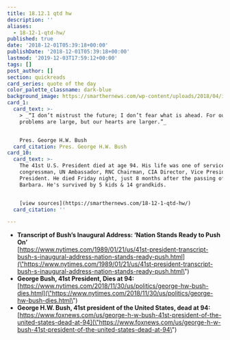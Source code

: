 ```yaml
---
title: 18.12.1 qtd hw
description: ''
aliases:
  - 18-12-1-qtd-hw/
published: true
date: '2018-12-01T05:39:18+00:00'
publishDate: '2018-12-01T05:39:18+00:00'
lastmod: '2019-12-03T17:59:12+00:00'
tags: []
post_author: []
section: quickreads
card_series: quote of the day
color_palette_classname: dark-blue
background_image: https://smarthernews.com/wp-content/uploads/2018/04/image1-2-1.jpeg
card_1:
  card_text: >-
    > _“I don’t mistrust the future; I don’t fear what is ahead. For our
    problems are large, but our hearts are larger.”_


    Pres. George H.W. Bush
  card_citation: Pres. George H.W. Bush
card_10:
  card_text: >-
    The 41st U.S. President died at age 94. His life was one of service as a
    congressman, UN Ambassador, RNC Chairman, CIA Director, Vice President &
    President. He died Friday night, just 8 months after the passing of his wife
    Barbara. He's survived by 5 kids & 14 grandkids.


    [view sources](https://smarthernews.com/18-12-1-qtd-hw/)
  card_citation: ''

---
```

*   **Transcript of Bush’s Inaugural Address: ‘Nation Stands Ready to Push On’**  
    [https://www.nytimes.com/1989/01/21/us/41st-president-transcript-bush-s-inaugural-address-nation-stands-ready-push.html](\"https://www.nytimes.com/1989/01/21/us/41st-president-transcript-bush-s-inaugural-address-nation-stands-ready-push.html\")
*   **George Bush, 41st President, Dies at 94:**  
    [https://www.nytimes.com/2018/11/30/us/politics/george-hw-bush-dies.html](\"https://www.nytimes.com/2018/11/30/us/politics/george-hw-bush-dies.html\")
*   **George H.W. Bush, 41st president of the United States, dead at 94:**  
    [https://www.foxnews.com/us/george-h-w-bush-41st-president-of-the-united-states-dead-at-94](\"https://www.foxnews.com/us/george-h-w-bush-41st-president-of-the-united-states-dead-at-94\")